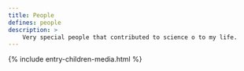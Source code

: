```yaml
---
title: People
defines: people
description: >
    Very special people that contributed to science o to my life.
---
```


{% include entry-children-media.html %}

